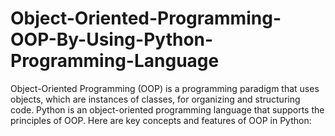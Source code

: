 # Object-Oriented-Programming-OOP-By-Using-Python-Programming-Language
 Object-Oriented Programming (OOP) is a programming paradigm that uses objects, which are instances of classes, for organizing and structuring code. Python is an object-oriented programming language that supports the principles of OOP. Here are key concepts and features of OOP in Python:

